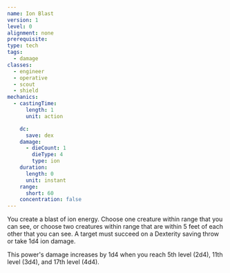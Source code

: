 ```yaml
---
name: Ion Blast
version: 1
level: 0
alignment: none
prerequisite: 
type: tech
tags:
  - damage
classes:
  - engineer
  - operative
  - scout
  - shield
mechanics:
  - castingTime:
      length: 1
      unit: action

    dc:
      save: dex
    damage:
      - dieCount: 1
        dieType: 4
        type: ion
    duration:
      length: 0
      unit: instant
    range:
      short: 60
    concentration: false
---
```

You create a blast of ion energy. Choose one creature within range that you can see, or choose two creatures within range that are within 5 feet of each other that you can see. A target must succeed on a Dexterity saving throw or take 1d4 ion damage. 

This power's damage increases by 1d4 when you reach 5th level (2d4), 11th level (3d4), and 17th level (4d4).
    